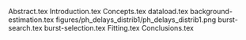 Abstract.tex
Introduction.tex
Concepts.tex
dataload.tex
background-estimation.tex
figures/ph_delays_distrib1/ph_delays_distrib1.png
burst-search.tex
burst-selection.tex
Fitting.tex
Conclusions.tex
